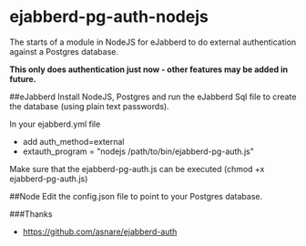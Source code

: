 # ejabberd-pg-auth-nodejs
The starts of a module in NodeJS for eJabberd to do external authentication against a Postgres database.

**This only does authentication just now - other features may be added in future.**

##eJabberd
Install NodeJS, Postgres and run the eJabberd Sql file to create the database (using plain text passwords).

In your ejabberd.yml file 
- add auth_method=external
- extauth_program = "nodejs /path/to/bin/ejabberd-pg-auth.js"

Make sure that the ejabberd-pg-auth.js can be executed (chmod +x ejabberd-pg-auth.js)

##Node
Edit the config.json file to point to your Postgres database.

###Thanks
- https://github.com/asnare/ejabberd-auth
